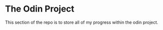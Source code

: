 # The Odin Project

This section of the repo is to store all of my progress within the odin project.
